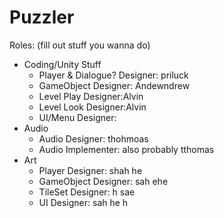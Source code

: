# Puzzler

Roles: (fill out stuff you wanna do)
- Coding/Unity Stuff
  - Player & Dialogue? Designer: priluck
  - GameObject Designer: Andewndrew
  - Level Play Designer:Alvin
  - Level Look Designer:Alvin
  - UI/Menu Designer: 
- Audio
  - Audio Designer: thohmoas  
  - Audio Implementer: also probably tthomas
- Art
  - Player Designer: shah he
  - GameObject Designer: sah ehe
  - TileSet Designer:   h sae
  - UI Designer:   sah he h
